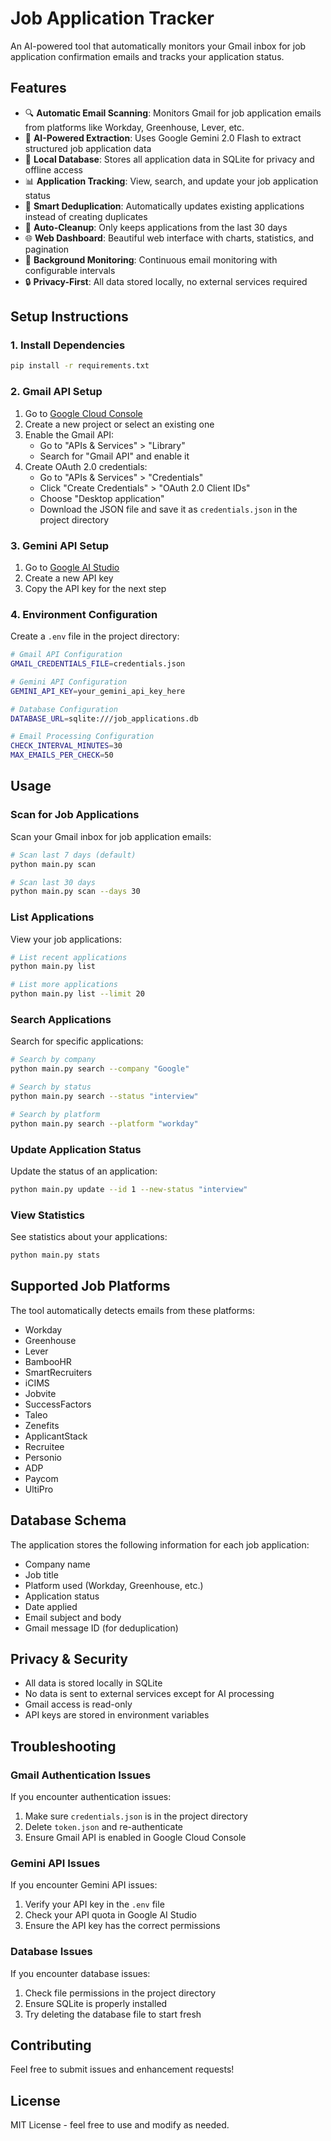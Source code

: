# Job Application Tracker

An AI-powered tool that automatically monitors your Gmail inbox for job application confirmation emails and tracks your application status.

## Features

- 🔍 **Automatic Email Scanning**: Monitors Gmail for job application emails from platforms like Workday, Greenhouse, Lever, etc.
- 🤖 **AI-Powered Extraction**: Uses Google Gemini 2.0 Flash to extract structured job application data
- 💾 **Local Database**: Stores all application data in SQLite for privacy and offline access
- 📊 **Application Tracking**: View, search, and update your job application status
- 🔄 **Smart Deduplication**: Automatically updates existing applications instead of creating duplicates
- 🧹 **Auto-Cleanup**: Only keeps applications from the last 30 days
- 🌐 **Web Dashboard**: Beautiful web interface with charts, statistics, and pagination
- 🤖 **Background Monitoring**: Continuous email monitoring with configurable intervals
- 🔒 **Privacy-First**: All data stored locally, no external services required

## Setup Instructions

### 1. Install Dependencies

```bash
pip install -r requirements.txt
```

### 2. Gmail API Setup

1. Go to [Google Cloud Console](https://console.cloud.google.com/)
2. Create a new project or select an existing one
3. Enable the Gmail API:
   - Go to "APIs & Services" > "Library"
   - Search for "Gmail API" and enable it
4. Create OAuth 2.0 credentials:
   - Go to "APIs & Services" > "Credentials"
   - Click "Create Credentials" > "OAuth 2.0 Client IDs"
   - Choose "Desktop application"
   - Download the JSON file and save it as `credentials.json` in the project directory

### 3. Gemini API Setup

1. Go to [Google AI Studio](https://aistudio.google.com/)
2. Create a new API key
3. Copy the API key for the next step

### 4. Environment Configuration

Create a `.env` file in the project directory:

```bash
# Gmail API Configuration
GMAIL_CREDENTIALS_FILE=credentials.json

# Gemini API Configuration
GEMINI_API_KEY=your_gemini_api_key_here

# Database Configuration
DATABASE_URL=sqlite:///job_applications.db

# Email Processing Configuration
CHECK_INTERVAL_MINUTES=30
MAX_EMAILS_PER_CHECK=50
```

## Usage

### Scan for Job Applications

Scan your Gmail inbox for job application emails:

```bash
# Scan last 7 days (default)
python main.py scan

# Scan last 30 days
python main.py scan --days 30
```

### List Applications

View your job applications:

```bash
# List recent applications
python main.py list

# List more applications
python main.py list --limit 20
```

### Search Applications

Search for specific applications:

```bash
# Search by company
python main.py search --company "Google"

# Search by status
python main.py search --status "interview"

# Search by platform
python main.py search --platform "workday"
```

### Update Application Status

Update the status of an application:

```bash
python main.py update --id 1 --new-status "interview"
```

### View Statistics

See statistics about your applications:

```bash
python main.py stats
```

## Supported Job Platforms

The tool automatically detects emails from these platforms:

- Workday
- Greenhouse
- Lever
- BambooHR
- SmartRecruiters
- iCIMS
- Jobvite
- SuccessFactors
- Taleo
- Zenefits
- ApplicantStack
- Recruitee
- Personio
- ADP
- Paycom
- UltiPro

## Database Schema

The application stores the following information for each job application:

- Company name
- Job title
- Platform used (Workday, Greenhouse, etc.)
- Application status
- Date applied
- Email subject and body
- Gmail message ID (for deduplication)

## Privacy & Security

- All data is stored locally in SQLite
- No data is sent to external services except for AI processing
- Gmail access is read-only
- API keys are stored in environment variables

## Troubleshooting

### Gmail Authentication Issues

If you encounter authentication issues:

1. Make sure `credentials.json` is in the project directory
2. Delete `token.json` and re-authenticate
3. Ensure Gmail API is enabled in Google Cloud Console

### Gemini API Issues

If you encounter Gemini API issues:

1. Verify your API key in the `.env` file
2. Check your API quota in Google AI Studio
3. Ensure the API key has the correct permissions

### Database Issues

If you encounter database issues:

1. Check file permissions in the project directory
2. Ensure SQLite is properly installed
3. Try deleting the database file to start fresh

## Contributing

Feel free to submit issues and enhancement requests!

## License

MIT License - feel free to use and modify as needed.
